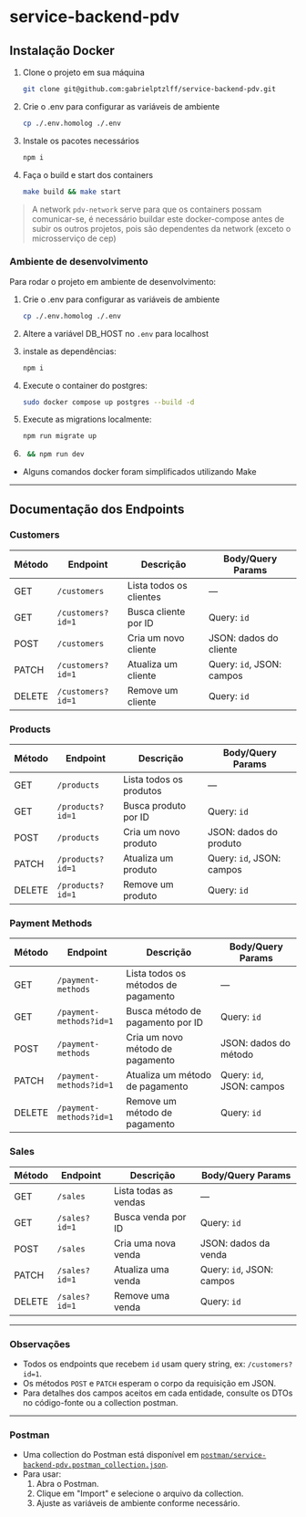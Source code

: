 # service-backend-pdv

## Instalação Docker

1. Clone o projeto em sua máquina

   ```bash
   git clone git@github.com:gabrielptzlff/service-backend-pdv.git
   ```

2. Crie o .env para configurar as variáveis de ambiente

   ```bash
   cp ./.env.homolog ./.env
   ```

3. Instale os pacotes necessários

   ```bash
   npm i
   ```

4. Faça o build e start dos containers

   ```bash
   make build && make start
   ```

> A network `pdv-network` serve para que os containers possam comunicar-se, é necessário buildar este docker-compose antes de subir os outros projetos, pois são dependentes da network (exceto o microsserviço de cep)

### Ambiente de desenvolvimento

Para rodar o projeto em ambiente de desenvolvimento:

1. Crie o .env para configurar as variáveis de ambiente

   ```bash
   cp ./.env.homolog ./.env
   ```

2. Altere a variável DB_HOST no `.env` para localhost

3. instale as dependências:

   ```bash
   npm i
   ```

4. Execute o container do postgres:

   ```bash
   sudo docker compose up postgres --build -d
   ```

5. Execute as migrations localmente:

   ```bash
   npm run migrate up
   ```

6. ```bash
    && npm run dev
   ```

- Alguns comandos docker foram simplificados utilizando Make

---

## Documentação dos Endpoints

### Customers

| Método | Endpoint          | Descrição               | Body/Query Params         |
| ------ | ----------------- | ----------------------- | ------------------------- |
| GET    | `/customers`      | Lista todos os clientes | —                         |
| GET    | `/customers?id=1` | Busca cliente por ID    | Query: `id`               |
| POST   | `/customers`      | Cria um novo cliente    | JSON: dados do cliente    |
| PATCH  | `/customers?id=1` | Atualiza um cliente     | Query: `id`, JSON: campos |
| DELETE | `/customers?id=1` | Remove um cliente       | Query: `id`               |

### Products

| Método | Endpoint         | Descrição               | Body/Query Params         |
| ------ | ---------------- | ----------------------- | ------------------------- |
| GET    | `/products`      | Lista todos os produtos | —                         |
| GET    | `/products?id=1` | Busca produto por ID    | Query: `id`               |
| POST   | `/products`      | Cria um novo produto    | JSON: dados do produto    |
| PATCH  | `/products?id=1` | Atualiza um produto     | Query: `id`, JSON: campos |
| DELETE | `/products?id=1` | Remove um produto       | Query: `id`               |

### Payment Methods

| Método | Endpoint                | Descrição                           | Body/Query Params         |
| ------ | ----------------------- | ----------------------------------- | ------------------------- |
| GET    | `/payment-methods`      | Lista todos os métodos de pagamento | —                         |
| GET    | `/payment-methods?id=1` | Busca método de pagamento por ID    | Query: `id`               |
| POST   | `/payment-methods`      | Cria um novo método de pagamento    | JSON: dados do método     |
| PATCH  | `/payment-methods?id=1` | Atualiza um método de pagamento     | Query: `id`, JSON: campos |
| DELETE | `/payment-methods?id=1` | Remove um método de pagamento       | Query: `id`               |

### Sales

| Método | Endpoint      | Descrição             | Body/Query Params         |
| ------ | ------------- | --------------------- | ------------------------- |
| GET    | `/sales`      | Lista todas as vendas | —                         |
| GET    | `/sales?id=1` | Busca venda por ID    | Query: `id`               |
| POST   | `/sales`      | Cria uma nova venda   | JSON: dados da venda      |
| PATCH  | `/sales?id=1` | Atualiza uma venda    | Query: `id`, JSON: campos |
| DELETE | `/sales?id=1` | Remove uma venda      | Query: `id`               |

---

### Observações

- Todos os endpoints que recebem `id` usam query string, ex: `/customers?id=1`.
- Os métodos `POST` e `PATCH` esperam o corpo da requisição em JSON.
- Para detalhes dos campos aceitos em cada entidade, consulte os DTOs no código-fonte ou a collection postman.

---

### Postman

- Uma collection do Postman está disponível em [`postman/service-backend-pdv.postman_collection.json`](postman/service-backend-pdv.postman_collection.json).
- Para usar:
  1. Abra o Postman.
  2. Clique em "Import" e selecione o arquivo da collection.
  3. Ajuste as variáveis de ambiente conforme necessário.
